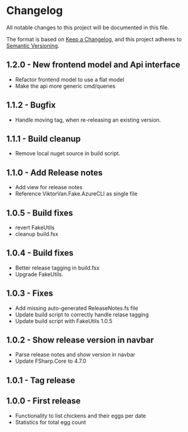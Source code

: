 # Changelog
All notable changes to this project will be documented in this file.

The format is based on [Keep a Changelog](https://keepachangelog.com/en/1.0.0/),
and this project adheres to [Semantic Versioning](https://semver.org/spec/v2.0.0.html).


## 1.2.0 - New frontend model and Api interface
* Refactor frontend model to use a flat model
* Make the api more generic cmd/queries

## 1.1.2 - Bugfix
* Handle moving tag, when re-releasing an existing version.

## 1.1.1 - Build cleanup
* Remove local nuget source in build script.

## 1.1.0 - Add Release notes
* Add view for release notes
* Reference ViktorVan.Fake.AzureCLI as single file 

## 1.0.5 - Build fixes
* revert FakeUtils
* cleanup build.fsx

## 1.0.4 - Build fixes
* Better release tagging in build.fsx
* Upgrade FakeUtils.

## 1.0.3 - Fixes
* Add missing auto-generated ReleaseNotes.fs file
* Update build script to correctly handle relase tagging
* Update build script with FakeUtils 1.0.5

## 1.0.2 - Show release version in navbar
* Parse release notes and show version in navbar
* Update FSharp.Core to 4.7.0

## 1.0.1 - Tag release 

## 1.0.0 - First release
* Functionality to list chickens and their eggs per date
* Statistics for total egg count